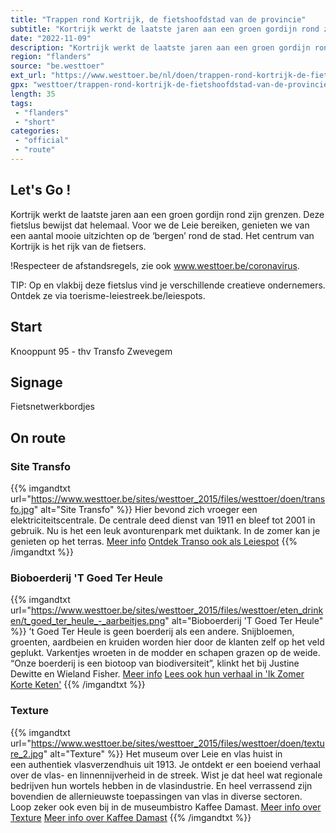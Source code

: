 ```yaml
---
title: "Trappen rond Kortrijk, de fietshoofdstad van de provincie"
subtitle: "Kortrijk werkt de laatste jaren aan een groen gordijn rond zijn grenzen"
date: "2022-11-09"
description: "Kortrijk werkt de laatste jaren aan een groen gordijn rond zijn grenzen"
region: "flanders"
source: "be.westtoer"
ext_url: "https://www.westtoer.be/nl/doen/trappen-rond-kortrijk-de-fietshoofdstad-van-de-provincie"
gpx: "westtoer/trappen-rond-kortrijk-de-fietshoofdstad-van-de-provincie.gpx"
length: 35
tags:
 - "flanders"
 - "short"
categories:
 - "official"
 - "route"
---
```


## Let's Go ! 

Kortrijk werkt de laatste jaren aan een groen gordijn rond zijn grenzen. Deze fietslus bewijst dat helemaal. Voor we de Leie bereiken, genieten we van een aantal mooie uitzichten op de ‘bergen’ rond de stad. Het centrum van Kortrijk is het rijk van de fietsers.

!Respecteer de afstandsregels, zie ook www.westtoer.be/coronavirus.

TIP: Op en vlakbij deze fietslus vind je verschillende creatieve ondernemers. Ontdek ze via toerisme-leiestreek.be/leiespots.

## Start

Knooppunt 95 - thv Transfo Zwevegem

## Signage

Fietsnetwerkbordjes

## On route

### Site Transfo

{{% imgandtxt url="https://www.westtoer.be/sites/westtoer_2015/files/westtoer/doen/transfo.jpg" alt="Site Transfo" %}}
Hier bevond zich vroeger een elektriciteitscentrale. De centrale deed dienst van 1911 en bleef tot 2001 in gebruik. Nu is het een leuk avonturenpark met duiktank. In de zomer kan je genieten op het terras.
[Meer info](/nl/doen/transfo)
	[Ontdek Transo ook als Leiespot](https://www.toerisme-leiestreek.be/leiespots/transfo.)
{{% /imgandtxt %}}

### Bioboerderij 'T Goed Ter Heule

{{% imgandtxt url="https://www.westtoer.be/sites/westtoer_2015/files/westtoer/eten_drinken/t_goed_ter_heule_-_aarbeitjes.png" alt="Bioboerderij 'T Goed Ter Heule" %}}
’t Goed Ter Heule is geen boerderij als een andere. Snijbloemen, groenten, aardbeien en kruiden worden hier door de klanten zelf op het veld geplukt. Varkentjes wroeten in de modder en schapen grazen op de weide. “Onze boerderij is een biotoop van biodiversiteit”, klinkt het bij Justine Dewitte en Wieland Fisher.
[Meer info](/nl/eten-drinken/t-goed-ter-heule)
[Lees ook hun verhaal in 'Ik Zomer Korte Keten'](/nl/ik-zomer-korte-keten/bioboerderij-t-goed-ter-heule)
{{% /imgandtxt %}}

### Texture

{{% imgandtxt url="https://www.westtoer.be/sites/westtoer_2015/files/westtoer/doen/texture_2.jpg" alt="Texture" %}}
Het museum over Leie en vlas huist in een authentiek vlasverzendhuis uit 1913. Je ontdekt er een boeiend verhaal over de vlas- en linnennijverheid in de streek. Wist je dat heel wat regionale bedrijven hun wortels hebben in de vlasindustrie. En heel verrassend zijn bovendien de allernieuwste toepassingen van vlas in diverse sectoren. Loop zeker ook even bij in de museumbistro Kaffee Damast.
[Meer info over Texture](/nl/doen/texture)
	[Meer info over Kaffee Damast](/nl/eten-drinken/kaffee-damast)
{{% /imgandtxt %}}


